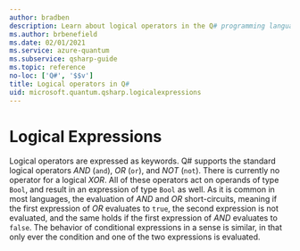 ```yaml
---
author: bradben
description: Learn about logical operators in the Q# programming language.
ms.author: brbenefield
ms.date: 02/01/2021
ms.service: azure-quantum
ms.subservice: qsharp-guide
ms.topic: reference
no-loc: ['Q#', '$$v']
title: Logical operators in Q#
uid: microsoft.quantum.qsharp.logicalexpressions
---
```


# Logical Expressions

Logical operators are expressed as keywords. 
Q# supports the standard logical operators *AND* (`and`), *OR* (`or`), and *NOT* (`not`). There is currently no operator for a logical *XOR*. All of these operators act on operands of type `Bool`, and result in an expression of type `Bool` as well. 
As it is common in most languages, the evaluation of *AND* and *OR* short-circuits, meaning if the first expression of *OR* evaluates to `true`, the second expression is not evaluated, and the same holds if the first expression of *AND* evaluates to `false`. The behavior of conditional expressions in a sense is similar, in that only ever the condition and one of the two expressions is evaluated. 


